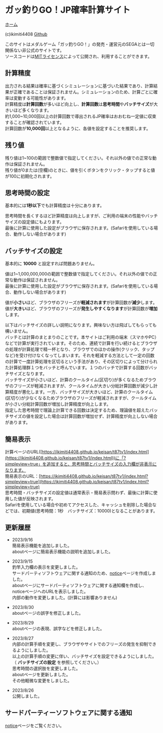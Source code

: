 # ガッ釣りGO！JP確率計算サイト
[ホーム](https://ikimiti4408.github.io/keisan/t87tv1/index.html)  
  
(c)ikimiti4408  [Github](https://github.com/ikimiti4408)  
  
このサイトはメダルゲーム「ガッ釣りGO！」の発売・運営元のSEGAとは一切関係ない非公式のサイトです。  
ソースコードは[MITライセンス](https://github.com/ikimiti4408/keisan/blob/main/LICENSE)によって公開され、利用することができます。  
  
## 計算精度
出力される結果は確率に基づくシミュレーションに基づいた結果であり、計算結果が正確であることは保証されません。シミュレーションのため、計算ごとに確率は変動する可能性があります。  
計算精度は**計算回数**が多いほど向上し、**計算回数**は**思考時間**や**バッチサイズ**が大きいほど多くなります。  
約1,000~10,000回以上の計算回数で導出されるJP確率はおおむね一定値に収束することが確認されています。  
計算回数が**10,000回**以上となるように、各値を設定することを推奨します。  

## 残り値
残り値は1~100の範囲で整数値で指定してください。それ以外の値での正常な動作は保証されません。  
残り値が0または(空欄)のときに、値を引くボタンをクリック・タップすると値が100に初期化されます。

## 思考時間の設定
基本的には**1秒以下**でも計算精度は十分にあります。  
  
思考時間を長くするほど計算精度は向上しますが、ご利用の端末の性能やバッチサイズの設定値にもよります。  
最後に計算に使用した設定がブラウザに保存されます。(Safariを使用している場合、動作しない場合があります)  

## バッチサイズの設定
基本的に **10000** と設定すれば問題ありません。  
  
値は1~1,000,000,000の範囲で整数値で指定してください。それ以外の値での正常な動作は保証されません。  
最後に計算に使用した設定がブラウザに保存されます。(Safariを使用している場合、動作しない場合があります)  
    
値が**小さい**ほど、ブラウザのフリーズが**軽減されます**が計算回数が**減少**します。  
値が**大きい**ほど、ブラウザのフリーズが**発生しやすくなります**が計算回数が**増加**します。  
  
  
以下はバッチサイズの詳しい説明になります。興味ない方は飛ばしてもらっても構いません。  
バッチとは計算のまとまりのことです。本サイトはご利用の端末（スマホやPC）などで計算が実行されています。そのため、連続で計算を行い続けるとブラウザの処理が計算処理で精一杯となり、ブラウザでのほかの操作(クリック、タップなど)を受け付けなくなってしまいます。それを軽減する方法として一定の回数の計算で一度計算処理を区切るという手法があり、その区切りによって分けられた計算処理群１つをバッチと呼んでいます。１つのバッチで計算する回数がバッチサイズとなります。  
バッチサイズが小さいほど、計算のクールタイム(区切り)が多くなるためブラウザのフリーズが軽減されますが、クールタイムが大きい分総計算回数が減少し計算精度が悪化します。一方、バッチサイズが大きいほど、計算のクールタイム(区切り)が少なくなるためブラウザのフリーズが軽減されますが、クールタイムが小さい分総計算回数が増加し計算精度が向上します。  
指定した思考時間で理論上計算できる回数は決定するため、理論値を超えたバッチサイズの値を設定した場合は計算回数が増加せず、計算精度が向上しない場合があります。

## 簡易表示
計算ページのURL([https://ikimiti4408.github.io/keisan/t87tv1/index.html](https://ikimiti4408.github.io/keisan/t87tv1/index.html))に「?simpleview=true」を追加すると、思考時間とバッチサイズの入力欄が非表示になります。  
簡易表示のURL：[https://ikimiti4408.github.io/keisan/t87tv1/index.html?simpleview=true](https://ikimiti4408.github.io/keisan/t87tv1/index.html?simpleview=true)  
思考時間・バッチサイズの設定値は通常表示・簡易表示問わず、最後に計算に使用した値が反映されます。  
Safariを使用している場合や初めてアクセスした、キャッシュを削除した場合などでは、初期値(思考時間：1秒　バッチサイズ：10000)となることがあります。  

## 更新履歴
- 2023/9/16  
簡易表示機能を追加しました。  
aboutページに簡易表示機能の説明を追加しました。  

- 2023/9/15  
釣竿入力欄の表示を変更しました。  
サードパーティソフトウェアに関する通知のため、[notice](https://ikimiti4408.github.io/keisan/t87tv1/NOTICE)ページを作成しました。  
aboutページにサードパーティソフトウェアに関する通知欄を作成し、noticeページへのURLを表示しました。  
内部の動作を変更しました。(計算には影響ありません)  

- 2023/8/30  
aboutページの誤字を修正しました。  

- 2023/8/29  
aboutページの表現、誤字などを修正しました。  

- 2023/8/27  
内部の計算手順を変更し、ブラウザやサイトでのフリーズの発生を抑制できるようにしました。  
以上の計算手順の変更に伴い、バッチサイズを設定できるようにしました。（ **バッチサイズの設定** を参照してください。）  
思考時間の選択肢を変更しました。  
aboutページを更新しました。  
その他軽微な変更をしました。  

- 2023/8/26  
公開しました。


## サードパーティーソフトウェアに関する通知  
[notice](https://ikimiti4408.github.io/keisan/t87tv1/NOTICE)ページをご覧ください。  
